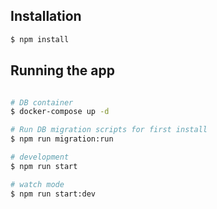 ## Installation

```bash
$ npm install
```

## Running the app

```bash

# DB container
$ docker-compose up -d

# Run DB migration scripts for first install
$ npm run migration:run

# development
$ npm run start

# watch mode
$ npm run start:dev


```
